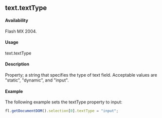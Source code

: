 ## text.textType

#### Availability

Flash MX 2004.

#### Usage

text.textType

#### Description

Property; a string that specifies the type of text field. Acceptable values are "static", "dynamic", and "input".

#### Example

The following example sets the textType property to input: 
```javascript
fl.getDocumentDOM().selection[0].textType = "input";
```